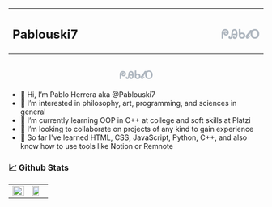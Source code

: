 <table style="border: none; width: 100%;">
    <tr>
        <td align="left" style="border: none;">
            <h2>Pablouski7</h2>
        </td>
        <td style="border: none; width: 100%;"></td>
        <td align="right" style="border: none;">
            <h2 style="color: #aeb6bf;">ᖘᎯᑲ𝓵𝖮</h2>
        </td>
    </tr>
</table>

<h2 align = "center" style="color: #aeb6bf;">ᖘᎯᑲ𝓵𝖮</h2>

- 👋 Hi, I’m Pablo Herrera aka @Pablouski7
- 👀 I’m interested in philosophy, art, programming, and sciences in general
- 🌱 I’m currently learning OOP in C++ at college and soft skills at Platzi
- 💞️ I’m looking to collaborate on projects of any kind to gain experience
- 🧰 So far I've learned HTML, CSS, JavaScript, Python, C++, and also know how to use tools like Notion or Remnote

<h3>📈 Github Stats</h3>
<div align = "center">
<table>
    <tr>
        <td valign="top" width="50%">
            <img src="https://github-readme-stats.vercel.app/api?username=pablouski7&show_icons=true&theme=radical" align="left" style="width: 100%" />
        </td>
        <td valign="top" width="50%">
            <img src="https://github-readme-stats.vercel.app/api/top-langs/?username=pablouski7&layout=compact&theme=radical" align="left" style="width: 75%" />
        </td>
    </tr>
</table>
</div>

